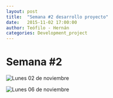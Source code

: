 ```yaml
---
layout: post
title:  "Semana #2 desarrollo proyecto"
date:   2015-11-02 17:00:00
author: Teófilo - Hernán
categories: Development_project
---
```


# Semana #2

![Lunes 02 de noviembre]({{site.baseurl}}/assets/project_progress/week02_01.jpg)

![Lunes 06 de noviembre]({{site.baseurl}}/assets/project_progress/week02_02.jpg)
